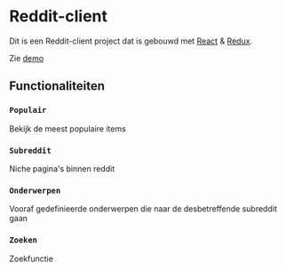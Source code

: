 # Reddit-client

Dit is een Reddit-client project dat is gebouwd met [React](https://github.com/facebook/create-react-app) & [Redux](https://redux.js.org/).

Zie [demo](https://reddit-client-xi.vercel.app//)

## Functionaliteiten

### `Populair`

Bekijk de meest populaire items

### `Subreddit`

Niche pagina's binnen reddit

### `Onderwerpen`

Vooraf gedefinieerde onderwerpen die naar de desbetreffende subreddit gaan

### `Zoeken`

Zoekfunctie
